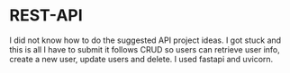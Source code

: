 # REST-API
I did not know how to do the suggested API project ideas.
I got stuck and this is all I have to submit it follows CRUD so users can retrieve user info, create a new user, update users and delete. I used fastapi and uvicorn.
